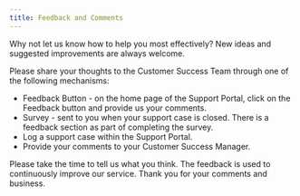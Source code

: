 ```yaml
---
title: Feedback and Comments
---
```


Why not let us know how to help you most effectively? New ideas and suggested improvements are always welcome.

Please share your thoughts to the Customer Success Team through one of the following mechanisms:

* Feedback Button - on the home page of the Support Portal, click on the Feedback button and provide us your comments.
* Survey - sent to you when your support case is closed. There is a feedback section as part of completing the survey.
* Log a support case within the Support Portal.
* Provide your comments to your Customer Success Manager.

Please take the time to tell us what you think. The feedback is used to continuously improve our service. Thank you for your comments and business.
